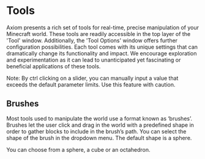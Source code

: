# Tools

Axiom presents a rich set of tools for real-time, precise manipulation of your Minecraft world. These tools are readily accessible in the top layer of the 'Tool' window. Additionally, the 'Tool Options' window offers further configuration possibilities. Each tool comes with its unique settings that can dramatically change its functionality and impact. We encourage exploration and experimentation as it can lead to unanticipated yet fascinating or beneficial applications of these tools.

Note: By ctrl clicking on a slider, you can manually input a value that exceeds the default parameter limits. Use this feature with caution.

## Brushes

Most tools used to manipulate the world use a format known as ‘brushes’. Brushes let the user click and drag in the world with a predefined shape in order to gather blocks to include in the brush’s path. You can select the shape of the brush in the dropdown menu. The default shape is a sphere.

You can choose from a sphere, a cube or an octahedron.
